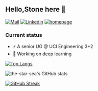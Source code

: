 ## Hello,Stone here 👋 
[![Mail](https://img.shields.io/badge/-gmail-critical?style=flat-square&logo=Gmail&logoColor=white&link=mailto:zt980713@gmail.com)](mailto:zt980713@gmail.com)
[![Linkedin](https://img.shields.io/badge/-LinkedIn-0A66C2?style=flat-square&logo=Linkedin&logoColor=white)](https://www.linkedin.com/in/tong-zhang-stone/)
[![homepage](https://img.shields.io/badge/website-000000?style=flat-square&logo=About.me&logoColor=white)](stonezhang.com)
### Current status

- ⚡ A senior UG @ UCI Engineering 3+2
- 🌱 Working on deep learning


[![Top Langs](https://github-readme-stats.vercel.app/api/top-langs/?username=the-star-sea&layout=compact&hide=Frege&theme=algolia)](https://github.com/anuraghazra/github-readme-stats)

![the-star-sea's GitHub stats](https://github-readme-stats.vercel.app/api?username=the-star-sea&hide_title=true&hide_border=true&show_icons=trueline_height=21&theme=algolia)

[![GitHub Streak](http://github-readme-streak-stats.herokuapp.com?user=the-star-sea&theme=algolia&hide_border=true)](https://git.io/streak-stats)

